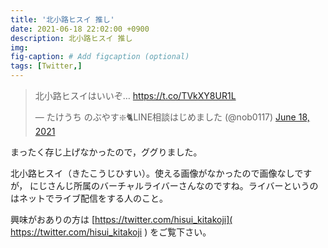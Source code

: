 ```yaml
---
title: '北小路ヒスイ 推し'
date: 2021-06-18 22:02:00 +0900
description: 北小路ヒスイ 推し
img: 
fig-caption: # Add figcaption (optional)
tags: [Twitter,]
---
```


<blockquote class="twitter-tweet"><p lang="ja" dir="ltr">北小路ヒスイはいいぞ… <a href="https://t.co/TVkXY8UR1L">https://t.co/TVkXY8UR1L</a></p>&mdash; たけうち のぶやす❇️🐈LINE相談はじめました (@nob0117) <a href="https://twitter.com/nob0117/status/1405873599873884161?ref_src=twsrc%5Etfw">June 18, 2021</a></blockquote> <script async src="https://platform.twitter.com/widgets.js" charset="utf-8"></script>

まったく存じ上げなかったので，ググりました。

北小路ヒスイ（きたこうじひすい）。使える画像がなかったので画像なしですが， にじさんじ所属のバーチャルライバーさんなのですね。ライバーというのはネットでライブ配信をする人のこと。

興味がおありの方は [https://twitter.com/hisui_kitakoji]( https://twitter.com/hisui_kitakoji ) をご覧下さい。
